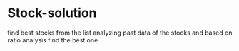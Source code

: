 # Stock-solution
find best stocks from the list
analyzing past data of the stocks and based on ratio analysis find the best one
